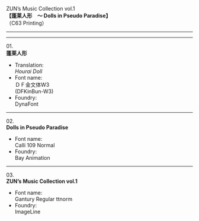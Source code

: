 ZUN’s Music Collection vol.1  
**【蓬莱人形　～ Dolls in Pseudo Paradise】**  
（C63 Printing）

---  
---

01\.  
**蓬莱人形**
  - Translation:  
*Hourai Doll*
  - Font name:  
ＤＦ金文体W3  
(DFKinBun-W3)
  - Foundry:  
DynaFont

---

02\.  
**Dolls in Pseudo Paradise**
  - Font name:  
Calli 109 Normal
  - Foundry:  
Bay Animation

---

03\.  
**ZUN’s Music Collection vol.1**
  - Font name:  
Gantury Regular ttnorm
  - Foundry:  
ImageLine
